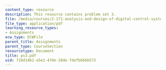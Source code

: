 ```yaml
---
content_type: resource
description: This resource contains problem set 3.
file: /media/courses/2-171-analysis-and-design-of-digital-control-systems-fall-2006/728d14b2a5e247de28defdefb6b6b573_ps3.pdf
file_type: application/pdf
learning_resource_types:
- Assignments
ocw_type: OCWFile
parent_title: Assignments
parent_type: CourseSection
resourcetype: Document
title: ps3.pdf
uid: 728d14b2-a5e2-47de-28de-fdefb6b6b573
---
```

